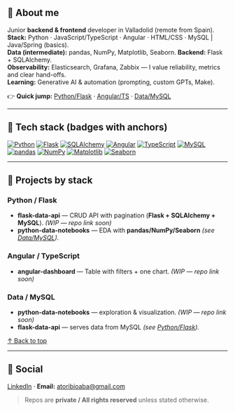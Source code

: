## 👋 About me
Junior **backend & frontend** developer in Valladolid (remote from Spain).  
**Stack:** Python · JavaScript/TypeScript · Angular · HTML/CSS · MySQL | Java/Spring (basics).  
**Data (intermediate):** pandas, NumPy, Matplotlib, Seaborn. **Backend:** Flask + SQLAlchemy.  
**Observability:** Elasticsearch, Grafana, Zabbix — I value reliability, metrics and clear hand-offs.  
**Learning:** Generative AI & automation (prompting, custom GPTs, Make).

👉 **Quick jump:** [Python/Flask](#python-flask) · [Angular/TS](#angular-ts) · [Data/MySQL](#data-mysql)

---

## 🧰 Tech stack (badges with anchors)
[![Python](https://img.shields.io/badge/Python-3776AB?logo=python&logoColor=white)](#python-flask)
[![Flask](https://img.shields.io/badge/Flask-000000?logo=flask&logoColor=white)](#python-flask)
[![SQLAlchemy](https://img.shields.io/badge/SQLAlchemy-A71D2A?logoColor=white)](#python-flask)
[![Angular](https://img.shields.io/badge/Angular-DD0031?logo=angular&logoColor=white)](#angular-ts)
[![TypeScript](https://img.shields.io/badge/TypeScript-3178C6?logo=typescript&logoColor=white)](#angular-ts)
[![MySQL](https://img.shields.io/badge/MySQL-4479A1?logo=mysql&logoColor=white)](#data-mysql)
[![pandas](https://img.shields.io/badge/pandas-150458?logo=pandas&logoColor=white)](#data-mysql)
[![NumPy](https://img.shields.io/badge/NumPy-013243?logo=numpy&logoColor=white)](#data-mysql)
[![Matplotlib](https://img.shields.io/badge/Matplotlib-11557C)](#data-mysql)
[![Seaborn](https://img.shields.io/badge/Seaborn-4B8BBE)](#data-mysql)

---

## 🔵 Projects by stack

### <a id="python-flask"></a>Python / Flask
- **flask-data-api** — CRUD API with pagination (**Flask + SQLAlchemy + MySQL**). *(WIP — repo link soon)*
- **python-data-notebooks** — EDA with **pandas/NumPy/Seaborn** *(see [Data/MySQL](#data-mysql)).*

### <a id="angular-ts"></a>Angular / TypeScript
- **angular-dashboard** — Table with filters + one chart. *(WIP — repo link soon)*

### <a id="data-mysql"></a>Data / MySQL
- **python-data-notebooks** — exploration & visualization. *(WIP — repo link soon)*
- **flask-data-api** — serves data from MySQL *(see [Python/Flask](#python-flask)).*

[↑ Back to top](#-about-me)

---

## 🔗 Social
[LinkedIn](https://www.linkedin.com/in/alvarotoribioaba) · **Email:** atoribioaba@gmail.com

> Repos are **private / All rights reserved** unless stated otherwise.
